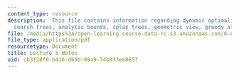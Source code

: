 ```yaml
---
content_type: resource
description: 'This file contains information regarding dynamic optimality: binary
  search trees, analytic bounds, splay trees, geometric view, greedy algorithm.'
file: /media/https%3A/open-learning-course-data-rc.s3.amazonaws.com/6-851-advanced-data-structures-spring-2012/cb3f28f0b416d65b99a974b933ee0657_MIT6_851S12_Lec5.pdf
file_type: application/pdf
resourcetype: Document
title: Lecture 5 Notes
uid: cb3f28f0-b416-d65b-99a9-74b933ee0657
---
```

